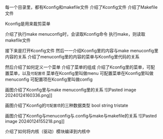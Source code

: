 每一个目录里，都有Kconfig和makefile文件
介绍了Kconfig文件
介绍了Makefile文件

Kconfig是用来裁剪菜单

介绍了执行make menuconfig时，会读取Kconfig命令
执行make，则读取makefile文件

接下来是打开Kconfig文件
然后一一介绍Kconfig里的内容与make menuconfig里内容的关系
介绍了menuconfig里的内容的菜单与Kconfig里代码的关系


然后介绍了如何定义一个菜单
介绍了菜单的组成
介绍了Kconfig里的菜单，可配置菜单，以及`可配置项`
菜单在Kconfig里叫做menu
可配置菜单在Kconfig里叫做menuconfig
可配置项在Kconfig里叫做config

画图介绍了Kconfig里与make menuconfig里的关系
![[Pasted image 20240124160336.png]]

画图介绍了Kconfig的`可配置项`的三种数据类型
bool string tristate

画图介绍了Kconfig与menuconfig与.config与make与makefile的关系
![[Pasted image 20240124155218.png]]

介绍了如何将内核（驱动）模块编译到内核中
